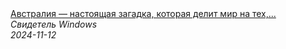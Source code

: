 <!--2024-11-12 16:31:41-->
<div class="yb">
  <a class="nodecor" href="/index.html?tajny/avstraliya_nastoyashchaya_zagadka_kotoraya_delit_mir_na_teh_kto_v_nee_verit_i_teh_kto_somnevaetsya">
    <img class="preview" data-videoid="p1MUqr0FFRo" src="https://i1.ytimg.com/vi/p1MUqr0FFRo/hqdefault.jpg" align="middle" alt="">
  </a>
  <div class="inlbl text">
    <a class="nodecor" href="/index.html?tajny/avstraliya_nastoyashchaya_zagadka_kotoraya_delit_mir_na_teh_kto_v_nee_verit_i_teh_kto_somnevaetsya">Австралия — настоящая загадка, которая делит мир на тех,...</a><br>
    <i class="smaller2">Свидетель Windows</i><br>
    <i class="smaller3">2024-11-12</i>
  </div>
</div>
